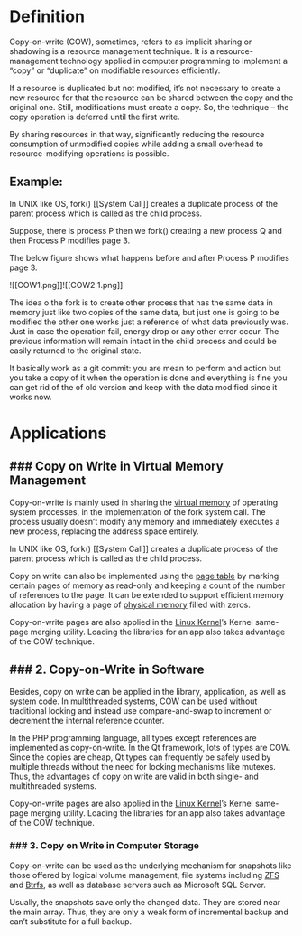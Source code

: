 # Definition

Copy-on-write (COW), sometimes,  refers to as implicit sharing or shadowing is a resource management technique. It is a resource-management technology applied in computer programming to implement a “copy” or “duplicate” on modifiable resources efficiently.

If a resource is duplicated but not modified, it’s not necessary to create a new resource for that the resource can be shared between the copy and the original one. Still, modifications must create a copy. So, the technique – the copy operation is deferred until the first write.

By sharing resources in that way, significantly reducing the resource consumption of unmodified copies while adding a small overhead to resource-modifying operations is possible.

## Example:


In UNIX like OS, fork() [[System Call]] creates a duplicate process of the parent process which is called as the child process.

Suppose, there is process P then we fork() creating a new process Q and then Process P modifies page 3.

The below figure shows what happens before and after Process P modifies page 3.



![[COW1.png]]![[COW2 1.png]]

The idea o the fork is to create other process that has the same data in memory just like two copies of the same data, but just one is going to be modified the other one works just a reference of what data previously was.  Just in case the operation fail, energy drop or any other error occur. The previous information will remain intact in the child process and could be easily returned to the original state. 

It basically work as a git commit: you are mean to perform and action but you take a copy of it when the operation is done and everything is fine you can get rid of the of old version and keep with the data modified since it works now.

# Applications


## ### Copy on Write in Virtual Memory Management

Copy-on-write is mainly used in sharing the [virtual memory](https://www.minitool.com/lib/virtual-memory.html) of operating system processes, in the implementation of the fork system call. The process usually doesn’t modify any memory and immediately executes a new process, replacing the address space entirely.

In UNIX like OS, fork() [[System Call]] creates a duplicate process of the parent process which is called as the child process.

Copy on write can also be implemented using the [page table](https://www.minitool.com/lib/page-table.html) by marking certain pages of memory as read-only and keeping a count of the number of references to the page. It can be extended to support efficient memory allocation by having a page of [physical memory](https://www.minitool.com/lib/physical-memory.html) filled with zeros.

Copy-on-write pages are also applied in the [Linux Kernel](https://www.minitool.com/news/linux-kernel-021.html)’s Kernel same-page merging utility. Loading the libraries for an app also takes advantage of the COW technique.

## ### 2. Copy-on-Write in Software

Besides, copy on write can be applied in the library, application, as well as system code. In multithreaded systems, COW can be used without traditional locking and instead use compare-and-swap to increment or decrement the internal reference counter.

In the PHP programming language, all types except references are implemented as copy-on-write. In the Qt framework, lots of types are COW. Since the copies are cheap, Qt types can frequently be safely used by multiple threads without the need for locking mechanisms like mutexes. Thus, the advantages of copy on write are valid in both single- and multithreaded systems.

Copy-on-write pages are also applied in the [Linux Kernel](https://www.minitool.com/news/linux-kernel-021.html)’s Kernel same-page merging utility. Loading the libraries for an app also takes advantage of the COW technique.


### ### 3. Copy on Write in Computer Storage

Copy-on-write can be used as the underlying mechanism for snapshots like those offered by logical volume management, file systems including [ZFS](https://www.minitool.com/lib/zfs-file-system.html) and [Btrfs](https://www.partitionwizard.com/partitionmanager/btrfs-vs-ext4.html), as well as database servers such as Microsoft SQL Server.

Usually, the snapshots save only the changed data. They are stored near the main array. Thus, they are only a weak form of incremental backup and can’t substitute for a full backup.

